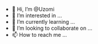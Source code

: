 - 👋 Hi, I’m @Uzomi
- 👀 I’m interested in ...
- 🌱 I’m currently learning ...
- 💞️ I’m looking to collaborate on ...
- 📫 How to reach me ...

<!---
Uzomi/Uzomi is a ✨ special ✨ repository because its `README.md` (this file) appears on your GitHub profile.
You can click the Preview link to take a look at your changes.
--->
